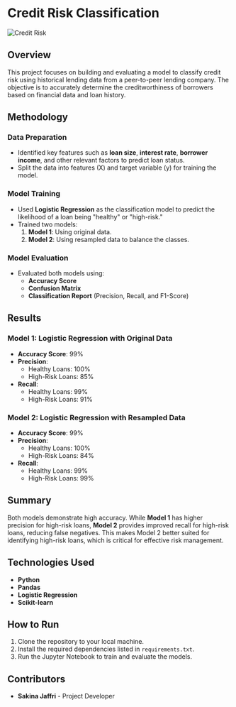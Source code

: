 # Credit Risk Classification

![Credit Risk](https://github.com/SakinaJaffri/Credit-Risk-Classification/assets/146900226/5a686cb2-0495-4d43-904e-030900cd1160)

## Overview

This project focuses on building and evaluating a model to classify credit risk using historical lending data from a peer-to-peer lending company. The objective is to accurately determine the creditworthiness of borrowers based on financial data and loan history.

## Methodology

### Data Preparation
- Identified key features such as **loan size**, **interest rate**, **borrower income**, and other relevant factors to predict loan status.
- Split the data into features (X) and target variable (y) for training the model.

### Model Training
- Used **Logistic Regression** as the classification model to predict the likelihood of a loan being "healthy" or "high-risk."
- Trained two models:
  1. **Model 1**: Using original data.
  2. **Model 2**: Using resampled data to balance the classes.

### Model Evaluation
- Evaluated both models using:
  - **Accuracy Score**
  - **Confusion Matrix**
  - **Classification Report** (Precision, Recall, and F1-Score)

## Results

### Model 1: Logistic Regression with Original Data
- **Accuracy Score**: 99%
- **Precision**: 
  - Healthy Loans: 100%
  - High-Risk Loans: 85%
- **Recall**:
  - Healthy Loans: 99%
  - High-Risk Loans: 91%

### Model 2: Logistic Regression with Resampled Data
- **Accuracy Score**: 99%
- **Precision**:
  - Healthy Loans: 100%
  - High-Risk Loans: 84%
- **Recall**:
  - Healthy Loans: 99%
  - High-Risk Loans: 99%

## Summary

Both models demonstrate high accuracy. While **Model 1** has higher precision for high-risk loans, **Model 2** provides improved recall for high-risk loans, reducing false negatives. This makes Model 2 better suited for identifying high-risk loans, which is critical for effective risk management.

## Technologies Used
- **Python**
- **Pandas**
- **Logistic Regression**
- **Scikit-learn**

## How to Run
1. Clone the repository to your local machine.
2. Install the required dependencies listed in `requirements.txt`.
3. Run the Jupyter Notebook to train and evaluate the models.

## Contributors
- **Sakina Jaffri** - Project Developer
